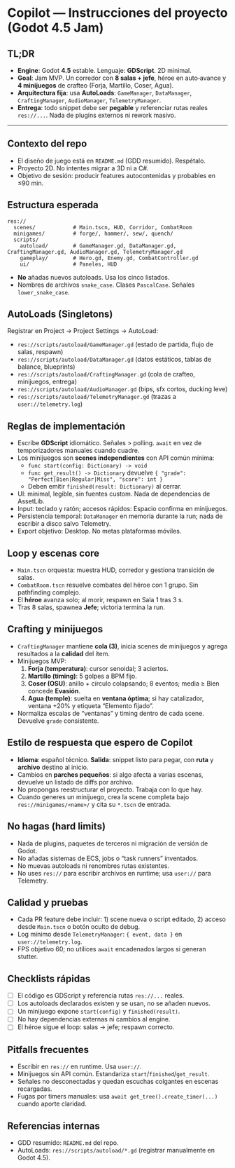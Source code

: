 
# Copilot — Instrucciones del proyecto (Godot 4.5 Jam)

## TL;DR
- **Engine**: Godot **4.5** estable. Lenguaje: **GDScript**. 2D minimal.
- **Goal**: Jam MVP. Un corredor con **8 salas + jefe**, héroe en auto‑avance y **4 minijuegos** de crafteo (Forja, Martillo, Coser, Agua).
- **Arquitectura fija**: usa **AutoLoads**: `GameManager`, `DataManager`, `CraftingManager`, `AudioManager`, `TelemetryManager`.
- **Entrega**: todo snippet debe ser **pegable** y referenciar rutas reales `res://...`. Nada de plugins externos ni rework masivo.

---

## Contexto del repo
- El diseño de juego está en `README.md` (GDD resumido). Respétalo.
- Proyecto 2D. No intentes migrar a 3D ni a C#.
- Objetivo de sesión: producir features autocontenidas y probables en ≤90 min.

## Estructura esperada
```
res://
  scenes/            # Main.tscn, HUD, Corridor, CombatRoom
  minigames/         # forge/, hammer/, sew/, quench/
  scripts/
    autoload/        # GameManager.gd, DataManager.gd, CraftingManager.gd, AudioManager.gd, TelemetryManager.gd
    gameplay/        # Hero.gd, Enemy.gd, CombatController.gd
    ui/              # Paneles, HUD
```
- **No** añadas nuevos autoloads. Usa los cinco listados.
- Nombres de archivos `snake_case`. Clases `PascalCase`. Señales `lower_snake_case`.

## AutoLoads (Single­tons)
Registrar en Project → Project Settings → AutoLoad:
- `res://scripts/autoload/GameManager.gd`  (estado de partida, flujo de salas, respawn)
- `res://scripts/autoload/DataManager.gd`  (datos estáticos, tablas de balance, blueprints)
- `res://scripts/autoload/CraftingManager.gd` (cola de crafteo, minijuegos, entrega)
- `res://scripts/autoload/AudioManager.gd`   (bips, sfx cortos, ducking leve)
- `res://scripts/autoload/TelemetryManager.gd` (trazas a `user://telemetry.log`)

## Reglas de implementación
- Escribe **GDScript** idiomático. Señales > polling. `await` en vez de temporizadores manuales cuando cuadre.
- Los minijuegos son **scenes independientes** con API común mínima:
  - `func start(config: Dictionary) -> void`
  - `func get_result() -> Dictionary` devuelve `{ "grade": "Perfect|Bien|Regular|Miss", "score": int }`
  - Deben emitir `finished(result: Dictionary)` al cerrar.
- UI: minimal, legible, sin fuentes custom. Nada de dependencias de AssetLib.
- Input: teclado y ratón; accesos rápidos: Espacio confirma en minijuegos.
- Persistencia temporal: `DataManager` en memoria durante la run; nada de escribir a disco salvo Telemetry.
- Export objetivo: Desktop. No metas plataformas móviles.

## Loop y escenas core
- `Main.tscn` orquesta: muestra HUD, corredor y gestiona transición de salas.
- `CombatRoom.tscn` resuelve combates del héroe con 1 grupo. Sin pathfinding complejo.
- El **héroe** avanza solo; al morir, respawn en Sala 1 tras 3 s.
- Tras 8 salas, spawnea **Jefe**; victoria termina la run.

## Crafting y minijuegos
- `CraftingManager` mantiene **cola (3)**, inicia scenes de minijuegos y agrega resultados a la **calidad** del ítem.
- Minijuegos MVP:
  1) **Forja (temperatura)**: cursor senoidal; 3 aciertos.  
  2) **Martillo (timing)**: 5 golpes a BPM fijo.  
  3) **Coser (OSU)**: anillo + círculo colapsando; 8 eventos; media ≥ Bien concede **Evasión**.  
  4) **Agua (temple)**: suelta en **ventana óptima**; si hay catalizador, ventana +20% y etiqueta “Elemento fijado”.
- Normaliza escalas de “ventanas” y timing dentro de cada scene. Devuelve `grade` consistente.

## Estilo de respuesta que espero de Copilot
- **Idioma**: español técnico. **Salida**: snippet listo para pegar, con **ruta** y **archivo** destino al inicio.
- Cambios en **parches pequeños**: si algo afecta a varias escenas, devuelve un listado de diffs por archivo.
- No propongas reestructurar el proyecto. Trabaja con lo que hay.
- Cuando generes un minijuego, crea la scene completa bajo `res://minigames/<name>/` y cita su `*.tscn` de entrada.

## No hagas (hard limits)
- Nada de plugins, paquetes de terceros ni migración de versión de Godot.
- No añadas sistemas de ECS, jobs o “task runners” inventados.
- No muevas autoloads ni renombres rutas existentes.
- No uses `res://` para escribir archivos en runtime; usa `user://` para Telemetry.

## Calidad y pruebas
- Cada PR feature debe incluir: 1) scene nueva o script editado, 2) acceso desde `Main.tscn` o botón oculto de debug.
- Log mínimo desde `TelemetryManager`: `{ event, data }` en `user://telemetry.log`.
- FPS objetivo 60; no utilices `await` encadenados largos si generan stutter.

## Checklists rápidas
- [ ] El código es GDScript y referencia rutas `res://...` reales.
- [ ] Los autoloads declarados existen y se usan, no se añaden nuevos.
- [ ] Un minijuego expone `start(config)` y `finished(result)`.
- [ ] No hay dependencias externas ni cambios al engine.
- [ ] El héroe sigue el loop: salas → jefe; respawn correcto.

## Pitfalls frecuentes
- Escribir en `res://` en runtime. Usa `user://`.
- Minijuegos sin API común. Estandariza `start`/`finished`/`get_result`.
- Señales no desconectadas y quedan escuchas colgantes en escenas recargadas.
- Fugas por timers manuales: usa `await get_tree().create_timer(...)` cuando aporte claridad.

## Referencias internas
- GDD resumido: `README.md` del repo.
- AutoLoads: `res://scripts/autoload/*.gd` (registrar manualmente en Godot 4.5).
